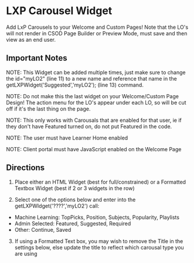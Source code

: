 # LXP Carousel Widget
Add LxP Carousels to your Welcome and Custom Pages! Note that the LO's will not render in CSOD Page Builder or Preview Mode, must save and then view as an end user.

## Important Notes
NOTE: This Widget can be added multiple times, just make sure to change the id="myLO2" (line 11) to a new name and reference that name in the getLXPWidget('Suggested','myLO2'); (line 13) command.

NOTE: Do not make this the last widget on your Welcome/Custom Page Design! The action menu for the LO's appear under each LO, so will be cut off if it's the last thing on the page.

NOTE: This only works with Carousals that are enabled for that user, ie if they don't have Featured turned on, do not put Featured in the code.

NOTE: The user must have Learner Home enabled

NOTE: Client portal must have JavaScript enabled on the Welcome Page

## Directions
1. Place either an HTML Widget (best for full/constrained) or a Formatted Textbox Widget (best if 2 or 3 widgets in the row)

2. Select one of the options below and enter into the getLXPWIdget('????','myLO2') call:
- Machine Learning: TopPicks, Position, Subjects, Popularity, Playlists
- Admin Selected: Featured, Suggested, Required
- Other: Continue, Saved
3. If using a Formatted Text box, you may wish to remove the Title in the settings below, else update the title to reflect which carousal type you are using
